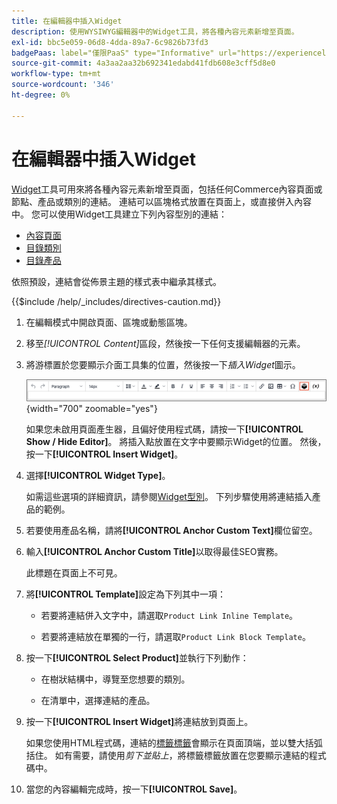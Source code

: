 ```yaml
---
title: 在編輯器中插入Widget
description: 使用WYSIWYG編輯器中的Widget工具，將各種內容元素新增至頁面。
exl-id: bbc5e059-06d8-4dda-89a7-6c9826b73fd3
badgePaas: label="僅限PaaS" type="Informative" url="https://experienceleague.adobe.com/zh-hant/docs/commerce/user-guides/product-solutions" tooltip="僅適用於雲端專案(Adobe管理的PaaS基礎結構)和內部部署專案的Adobe Commerce 。"
source-git-commit: 4a3aa2aa32b692341edabd41fdb608e3cff5d8e0
workflow-type: tm+mt
source-wordcount: '346'
ht-degree: 0%

---
```


# 在編輯器中插入Widget

[Widget](widget-create.md)工具可用來將各種內容元素新增至頁面，包括任何Commerce內容頁面或節點、產品或類別的連結。 連結可以區塊格式放置在頁面上，或直接併入內容中。 您可以使用Widget工具建立下列內容型別的連結：

- [內容頁面](pages.md)
- [目錄類別](../catalog/categories.md)
- [目錄產品](../catalog/product-create.md)

依照預設，連結會從佈景主題的樣式表中繼承其樣式。

{{$include /help/_includes/directives-caution.md}}

1. 在編輯模式中開啟頁面、區塊或動態區塊。

1. 移至&#x200B;_[!UICONTROL Content]_&#x200B;區段，然後按一下任何支援編輯器的元素。

1. 將游標置於您要顯示介面工具集的位置，然後按一下&#x200B;_插入Widget_&#x200B;圖示。

   ![編輯器工具列 — 插入Widget](./assets/editor-toolbar-widget-button.png){width="700" zoomable="yes"}

   如果您未啟用頁面產生器，且偏好使用程式碼，請按一下&#x200B;**[!UICONTROL Show / Hide Editor]**。 將插入點放置在文字中要顯示Widget的位置。 然後，按一下&#x200B;**[!UICONTROL Insert Widget]**。

1. 選擇&#x200B;**[!UICONTROL Widget Type]**。

   如需這些選項的詳細資訊，請參閱[Widget型別](widgets.md#widget-types)。 下列步驟使用將連結插入產品的範例。

1. 若要使用產品名稱，請將&#x200B;**[!UICONTROL Anchor Custom Text]**&#x200B;欄位留空。

1. 輸入&#x200B;**[!UICONTROL Anchor Custom Title]**&#x200B;以取得最佳SEO實務。

   此標題在頁面上不可見。

1. 將&#x200B;**[!UICONTROL Template]**&#x200B;設定為下列其中一項：

   - 若要將連結併入文字中，請選取`Product Link Inline Template`。

   - 若要將連結放在單獨的一行，請選取`Product Link Block Template`。

1. 按一下&#x200B;**[!UICONTROL Select Product]**&#x200B;並執行下列動作：

   - 在樹狀結構中，導覽至您想要的類別。

   - 在清單中，選擇連結的產品。

1. 按一下&#x200B;**[!UICONTROL Insert Widget]**&#x200B;將連結放到頁面上。

   如果您使用HTML程式碼，連結的[標籤標籤](../systems/markup-tags.md)會顯示在頁面頂端，並以雙大括弧括住。 如有需要，請使用&#x200B;_剪下並貼上_，將標籤標籤放置在您要顯示連結的程式碼中。

1. 當您的內容編輯完成時，按一下&#x200B;**[!UICONTROL Save]**。

<!-- Last updated from includes: 2022-08-30 15:36:09 -->
